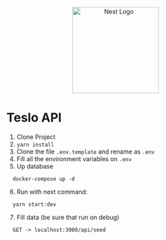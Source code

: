 <p align="center">
  <a href="http://nestjs.com/" target="blank"><img src="https://nestjs.com/img/logo-small.svg" width="200" alt="Nest Logo" /></a>
</p>

# Teslo API
1. Clone Project
2. ```yarn install```
3. Clone the file ```.env.template``` and rename as ```.env```
4. Fill all the environment variables on ```.env```
5. Up database
```
  docker-compose up -d
```
6. Run with next command:
```
  yarn start:dev
```
7. Fill data (be sure that run on debug)
```
  GET -> localhost:3000/api/seed
``` 